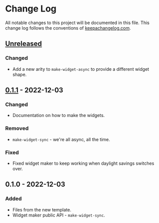 # Change Log
All notable changes to this project will be documented in this file. This change log follows the conventions of [keepachangelog.com](http://keepachangelog.com/).

## [Unreleased]
### Changed
- Add a new arity to `make-widget-async` to provide a different widget shape.

## [0.1.1] - 2022-12-03
### Changed
- Documentation on how to make the widgets.

### Removed
- `make-widget-sync` - we're all async, all the time.

### Fixed
- Fixed widget maker to keep working when daylight savings switches over.

## 0.1.0 - 2022-12-03
### Added
- Files from the new template.
- Widget maker public API - `make-widget-sync`.

[Unreleased]: https://sourcehost.site/your-name/day-3/compare/0.1.1...HEAD
[0.1.1]: https://sourcehost.site/your-name/day-3/compare/0.1.0...0.1.1
